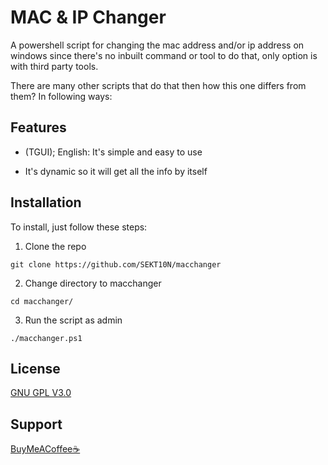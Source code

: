 
# MAC & IP Changer

A powershell script for changing the mac address and/or ip address on windows since there's no inbuilt command or tool to do that, only option is with third party tools.

There are many other scripts that do that then how this one differs from them?  In following ways:


## Features

- (TGUI); English: It's simple and easy to use

- It's dynamic so it will get all the info by itself


## Installation

To install, just follow these steps:

1. Clone the repo
```
git clone https://github.com/SEKT10N/macchanger

```

2. Change directory to macchanger
```
cd macchanger/

```

3. Run the script as admin
```
./macchanger.ps1

```
    
## License

[GNU GPL V3.0](https://github.com/SEKT10N/macchanger/blob/main/LICENSE)


## Support

[BuyMeACoffee☕](https://buymeacoffee.com/sektion)
